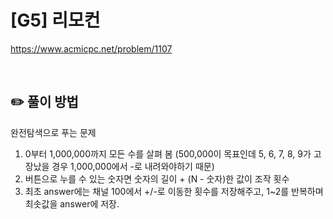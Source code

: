# [G5] 리모컨

https://www.acmicpc.net/problem/1107

</br>

## ✏️ 풀이 방법
완전탐색으로 푸는 문제

1. 0부터 1,000,000까지 모든 수를 살펴 봄 (500,000이 목표인데 5, 6, 7, 8, 9가 고장났을 경우 1,000,000에서 -로 내려와야하기 때문)
2. 버튼으로 누를 수 있는 숫자면 숫자의 길이 + (N - 숫자)한 값이 조작 횟수
3. 최초 answer에는 채널 100에서 +/-로 이동한 횟수를 저장해주고, 1~2를 반복하며 최솟값을 answer에 저장.

<br/>

